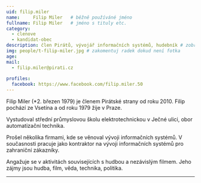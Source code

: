 ```yaml
---
uid: filip.miler
name:     Filip Miler  	# běžně používáné jméno
fullname: Filip Miler  	# jméno s tituly etc.
category:
  - clenove
  - kandidat-obec
description: člen Pirátů, vývojář informačních systémů, hudebník # zobrazuje se v lide
img: people/t-filip-miler.jpg # zakomentuj radek dokud není fotka
age: 
mail:
  - filip.miler@pirati.cz
 
profiles:
  facebook: https://www.facebook.com/filip.miler.50
---
```


Filip Miler (*2. březen 1979) je členem Pirátské strany od roku 2010. Filip pochází ze Vsetína a od roku 1979 žije v Praze.

Vystudoval střední průmyslovou školu elektrotechnickou v Ječné ulici, obor automatizační technika.

Prošel několika firmami, kde se věnoval vývoji informačních systémů. V současnosti pracuje jako kontraktor na vývoji informačních systémů pro zahraniční zákazníky.

Angažuje se v aktivitách souvisejících s hudbou a nezávislým filmem. Jeho zájmy jsou hudba, film, věda, technika, politika.

---